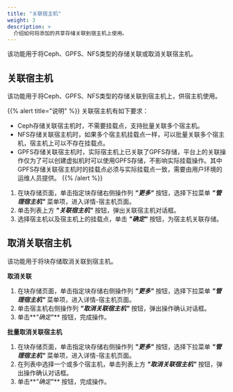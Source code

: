 ```yaml
---
title: "关联宿主机"
weight: 3
description: >
  介绍如何将添加的共享存储关联到宿主机上使用。
---
```



该功能用于将Ceph、GPFS、NFS类型的存储关联或取消关联宿主机。

## 关联宿主机

该功能用于将Ceph、GPFS、NFS类型的存储关联到宿主机上，供宿主机使用。

{{% alert title="说明" %}}
关联宿主机有如下要求：

- Ceph存储关联宿主机时，不需要挂载点，支持批量关联多个宿主机。
- NFS存储关联宿主机时，如果多个宿主机挂载点一样，可以批量关联多个宿主机，宿主机上可以不存在挂载点。
- GPFS存储关联宿主机时，实际宿主机上已关联了GPFS存储，平台上的关联操作仅为了可以创建虚拟机时可以使用GPFS存储，不影响实际挂载操作。其中GPFS存储关联宿主机时的挂载点必须与实际挂载点一致，需要由用户环境的运维人员提供。
{{% /alert %}}

1. 在块存储页面，单击指定块存储右侧操作列 **_"更多"_** 按钮，选择下拉菜单 **_"管理宿主机"_** 菜单项，进入详情-宿主机页面。
2. 单击列表上方 **_"关联宿主机"_** 按钮，弹出关联宿主机对话框。
3. 选择宿主机以及宿主机上的挂载点，单击 **_"确定"_** 按钮，为宿主机关联存储。

## 取消关联宿主机

该功能用于将块存储取消关联到宿主机。

**取消关联**

1. 在块存储页面，单击指定块存储右侧操作列 **_"更多"_** 按钮，选择下拉菜单 **_"管理宿主机"_** 菜单项，进入详情-宿主机页面。
2. 单击宿主机右侧操作列 **_"取消关联宿主机"_** 按钮，弹出操作确认对话框。
3. 单击**_"确定"_** 按钮，完成操作。

**批量取消关联宿主机**

1. 在块存储页面，单击指定块存储右侧操作列 **_"更多"_** 按钮，选择下拉菜单 **_"管理宿主机"_** 菜单项，进入详情-宿主机页面。
2. 在列表中选择一个或多个宿主机，单击列表上方 **_"取消关联宿主机"_** 按钮，弹出操作确认对话框。
3. 单击**_"确定"_** 按钮，完成操作。